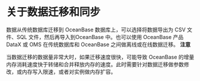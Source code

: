 关于数据迁移和同步 
==============================



数据从传统数据库迁移到 OceanBase 数据库上，可以选择将数据导出为 CSV 文件、SQL 文件，然后再导入到OceanBase 中。也可以使用 OceanBase 产品 DataX 或 OMS 在传统数据库和 OceanBase 之间做离线或在线数据迁移。
**注意**



当数据迁移的数据量非常大时，如果迁移速度很快，可能导致 OceanBase 的增量内存消耗速度快于转储和合并释放内存的速度。此时需要针对数据迁移做参数修改，或内存写入限速，或者对实例做内存扩容。


